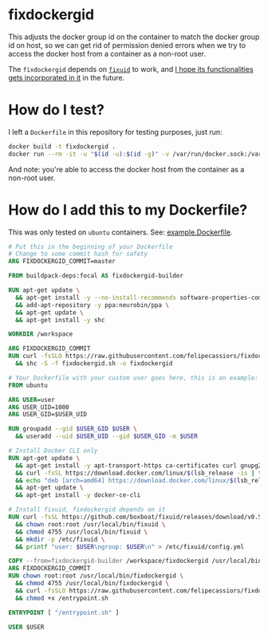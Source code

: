 # fixdockergid

This adjusts the docker group id on the container to match the docker group id on host, so we can get rid of permission denied errors when we try to access the docker host from a container as a non-root user.

The `fixdockergid` depends on [`fixuid`](https://github.com/boxboat/fixuid) to work, and [I hope its functionalities gets incorporated in it](https://github.com/boxboat/fixuid/issues/29) in the future.

# How do I test?

I left a `Dockerfile` in this repository for testing purposes, just run:

```bash
docker build -t fixdockergid .
docker run --rm -it -u "$(id -u):$(id -g)" -v /var/run/docker.sock:/var/run/docker.sock fixdockergid docker version
```

And note: you're able to access the docker host from the container as a non-root user.

# How do I add this to my Dockerfile?

This was only tested on `ubuntu` containers. See: [example.Dockerfile](./example.Dockerfile).

```Dockerfile
# Put this in the beginning of your Dockerfile
# Change to some commit hash for safety
ARG FIXDOCKERGID_COMMIT=master

FROM buildpack-deps:focal AS fixdockergid-builder

RUN apt-get update \
  && apt-get install -y --no-install-recommends software-properties-common \
  && add-apt-repository -y ppa:neurobin/ppa \
  && apt-get update \
  && apt-get install -y shc

WORKDIR /workspace

ARG FIXDOCKERGID_COMMIT
RUN curl -fsSLO https://raw.githubusercontent.com/felipecassiors/fixdockergid/$FIXDOCKERGID_COMMIT/fixdockergid.sh \
  && shc -S -f fixdockergid.sh -o fixdockergid

# Your Dockerfile with your custom user goes here, this is an example:
FROM ubuntu

ARG USER=user
ARG USER_UID=1000
ARG USER_GID=$USER_UID

RUN groupadd --gid $USER_GID $USER \
  && useradd --uid $USER_UID --gid $USER_GID -m $USER

# Install Docker CLI only
RUN apt-get update \
  && apt-get install -y apt-transport-https ca-certificates curl gnupg2 lsb-release \
  && curl -fsSL https://download.docker.com/linux/$(lsb_release -is | tr '[:upper:]' '[:lower:]')/gpg | apt-key add - 2>/dev/null \
  && echo "deb [arch=amd64] https://download.docker.com/linux/$(lsb_release -is | tr '[:upper:]' '[:lower:]') $(lsb_release -cs) stable" | tee /etc/apt/sources.list.d/docker.list \
  && apt-get update \
  && apt-get install -y docker-ce-cli

# Install fixuid, fixdockergid depends on it
RUN curl -fsSL https://github.com/boxboat/fixuid/releases/download/v0.5/fixuid-0.5-linux-amd64.tar.gz | tar -C /usr/local/bin -xzf - \
  && chown root:root /usr/local/bin/fixuid \
  && chmod 4755 /usr/local/bin/fixuid \
  && mkdir -p /etc/fixuid \
  && printf "user: $USER\ngroup: $USER\n" > /etc/fixuid/config.yml

COPY --from=fixdockergid-builder /workspace/fixdockergid /usr/local/bin/
ARG FIXDOCKERGID_COMMIT
RUN chown root:root /usr/local/bin/fixdockergid \
  && chmod 4755 /usr/local/bin/fixdockergid \
  && curl -fsSLO https://raw.githubusercontent.com/felipecassiors/fixdockergid/$FIXDOCKERGID_COMMIT/entrypoint.sh \
  && chmod +x /entrypoint.sh

ENTRYPOINT [ "/entrypoint.sh" ]

USER $USER
```
